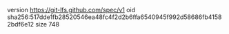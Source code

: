 version https://git-lfs.github.com/spec/v1
oid sha256:517dde1fb28520546ea48fc4f2d2b6ffa6540945f992d58686fb41582bdf6e12
size 748
